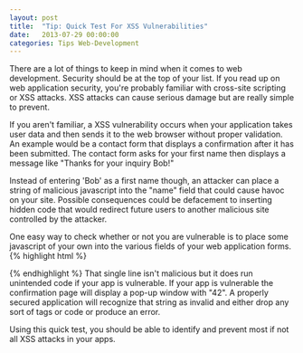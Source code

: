 ```yaml
---
layout: post
title:  "Tip: Quick Test For XSS Vulnerabilities"
date:   2013-07-29 00:00:00
categories: Tips Web-Development
---
```

There are a lot of things to keep in mind when it comes to web development. Security should be at the top of your list. If you read up on web application security, you're probably familiar with cross-site scripting or XSS attacks. XSS attacks can cause serious damage but are really simple to prevent.

If you aren't familiar, a XSS vulnerability occurs when your application takes user data and then sends it to the web browser without proper validation. An example would be a contact form that displays a confirmation after it has been submitted. The contact form asks for your first name then displays a message like "Thanks for your inquiry Bob!"

Instead of entering 'Bob' as a first name though, an attacker can place a string of malicious javascript into the "name" field that could cause havoc on your site. Possible consequences could be defacement to inserting hidden code that would redirect future users to another malicious site controlled by the attacker.

One easy way to check whether or not you are vulnerable is to place some javascript of your own into the various fields of your web application forms.
{% highlight html %}
<script type="text/javascript">alert(42)</script>
{% endhighlight %}
That single line isn't malicious but it does run unintended code if your app is vulnerable. If your app is vulnerable the confirmation page will display a pop-up window with "42". A properly secured application will recognize that string as invalid and either drop any sort of tags or code or produce an error.

Using this quick test, you should be able to identify and prevent most if not all XSS attacks in your apps.

